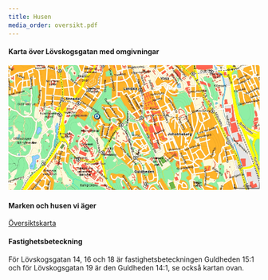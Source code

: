 ```yaml
---
title: Husen
media_order: oversikt.pdf
---
```


####  Karta över Lövskogsgatan med omgivningar 
![](eniro_karta.jpg)

#### Marken och husen vi äger
[Översiktskarta ](oversikt.pdf)

#### Fastighetsbeteckning
För Lövskogsgatan 14, 16 och 18 är fastighetsbeteckningen Guldheden 15:1 och för Lövskogsgatan 19 är den Guldheden 14:1, se också  kartan ovan.

